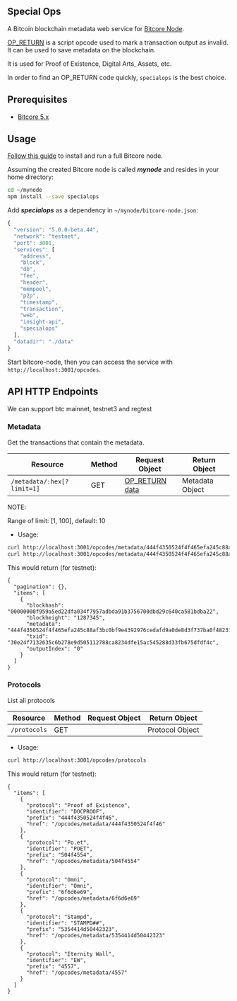 ## Special Ops

A Bitcoin blockchain metadata web service
for [Bitcore Node](https://github.com/bitpay/bitcore-node).

[OP_RETURN](https://en.bitcoin.it/wiki/OP_RETURN) is a script opcode used to
mark a transaction output as invalid. It can be used to save metadata on the
blockchain.

It is used for Proof of Existence, Digital Arts, Assets, etc.

In order to find an OP_RETURN code quickly, `specialops` is the best choice.

## Prerequisites

- [Bitcore 5.x](https://github.com/bitpay/bitcore)

## Usage

[Follow this guide](https://blog.bitpay.com/bitcore-v5/) to install and run a
full Bitcore node.

Assuming the created Bitcore node is called ___mynode___ and resides in your
home directory:

```bash
cd ~/mynode
npm install --save specialops
```

Add ___specialops___ as a dependency in `~/mynode/bitcore-node.json`:

```javascript
{
  "version": "5.0.0-beta.44",
  "network": "testnet",
  "port": 3001,
  "services": [
    "address",
    "block",
    "db",
    "fee",
    "header",
    "mempool",
    "p2p",
    "timestamp",
    "transaction",
    "web",
    "insight-api",
    "specialops"
  ],
  "datadir": "./data"
}
```

Start bitcore-node, then you can access the service with `http://localhost:3001/opcodes`.

## API HTTP Endpoints

We can support btc mainnet, testnet3 and regtest

### Metadata

Get the transactions that contain the metadata.

Resource | Method | Request Object | Return Object
-------- | -------|----------------|---------------
`/metadata/:hex[?limit=1]` | GET | [OP_RETURN data](https://bitcore.io/api/lib/transaction#Transaction+addData) | Metadata Object

NOTE:

Range of limit: [1, 100], default: 10

* Usage:

```bash
curl http://localhost:3001/opcodes/metadata/444f4350524f4f465efa245c88af3bc0bf9e4392976cedafd9a0de8d3f737ba0f48231b0f9262110
curl http://localhost:3001/opcodes/metadata/444f4350524f4f465efa245c88af3bc0bf9e4392976cedafd9a0de8d3f737ba0f48231b0f9262110?limit=1
```

This would return (for testnet):

```
{
  "pagination": {},
  "items": [
    {
      "blockhash": "00000000f959a5ed22dfa034f7957adbda91b3756700dbd29c640ca581bdba22",
      "blockheight": "1287345",
      "metadata": "444f4350524f4f465efa245c88af3bc0bf9e4392976cedafd9a0de8d3f737ba0f48231b0f9262110",
      "txid": "30e24f7132635c6b278e9d505112788ca8234dfe15ac545288d33fb675dfdf4c",
      "outputIndex": "0"
    }
  ]
}
```

### Protocols
List all protocols

Resource     | Method | Request Object | Return Object
------------ | -------|----------------|---------------
`/protocols` | GET    |                | Protocol Object

* Usage:

```bash
curl http://localhost:3001/opcodes/protocols
```

This would return (for testnet):

```
{
  "items": [
    {
      "protocol": "Proof of Existence",
      "identifier": "DOCPROOF",
      "prefix": "444f4350524f4f46",
      "href": "/opcodes/metadata/444f4350524f4f46"
    },
    {
      "protocol": "Po.et",
      "identifier": "POET",
      "prefix": "504f4554",
      "href": "/opcodes/metadata/504f4554"
    },
    {
      "protocol": "Omni",
      "identifier": "Omni",
      "prefix": "6f6d6e69",
      "href": "/opcodes/metadata/6f6d6e69"
    },
    {
      "protocol": "Stampd",
      "identifier": "STAMPD##",
      "prefix": "5354414d50442323",
      "href": "/opcodes/metadata/5354414d50442323"
    },
    {
      "protocol": "Eternity Wall",
      "identifier": "EW",
      "prefix": "4557",
      "href": "/opcodes/metadata/4557"
    }
  ]
}
```
